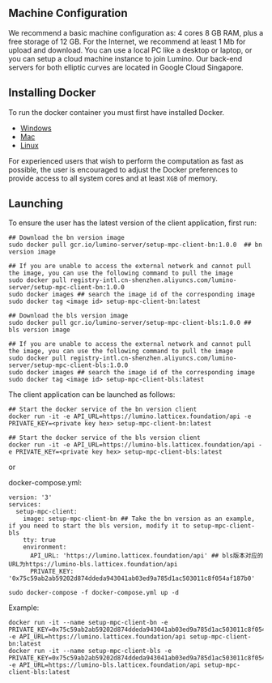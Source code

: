 ## Machine Configuration

We recommend a basic machine configuration as: 4 cores 8 GB RAM, plus a free storage of 12 GB. For the Internet, we recommend at least 1 Mb for upload and download.
You can use a local PC like a desktop or laptop, or you can setup a cloud machine instance to join Lumino. Our back-end servers for both elliptic curves are located in Google Cloud Singapore.

## Installing Docker

To run the docker container you must first have installed Docker.

- [Windows](https://hub.docker.com/editions/community/docker-ce-desktop-windows)
- [Mac](https://hub.docker.com/editions/community/docker-ce-desktop-mac)
- [Linux](https://docs.docker.com/engine/install/)


For experienced users that wish to perform the computation as fast as possible, the user is encouraged to adjust the Docker preferences to provide access to all system cores and at least `XGB` of memory.

## Launching

To ensure the user has the latest version of the client application, first run:

```
## Download the bn version image
sudo docker pull gcr.io/lumino-server/setup-mpc-client-bn:1.0.0  ## bn version image

## If you are unable to access the external network and cannot pull the image, you can use the following command to pull the image
sudo docker pull registry-intl.cn-shenzhen.aliyuncs.com/lumino-server/setup-mpc-client-bn:1.0.0
sudo docker images ## search the image id of the corresponding image
sudo docker tag <image id> setup-mpc-client-bn:latest

## Download the bls version image
sudo docker pull gcr.io/lumino-server/setup-mpc-client-bls:1.0.0 ## bls version image

## If you are unable to access the external network and cannot pull the image, you can use the following command to pull the image
sudo docker pull registry-intl.cn-shenzhen.aliyuncs.com/lumino-server/setup-mpc-client-bls:1.0.0
sudo docker images ## search the image id of the corresponding image
sudo docker tag <image id> setup-mpc-client-bls:latest
```

The client application can be launched as follows:

```
## Start the docker service of the bn version client
docker run -it -e API_URL=https://lumino.latticex.foundation/api -e PRIVATE_KEY=<private key hex> setup-mpc-client-bn:latest

## Start the docker service of the bls version client
docker run -it -e API_URL=https://lumino-bls.latticex.foundation/api -e PRIVATE_KEY=<private key hex> setup-mpc-client-bls:latest
```
or

docker-compose.yml: 
```
version: '3'
services:
  setup-mpc-client:
    image: setup-mpc-client-bn ## Take the bn version as an example, if you need to start the bls version, modify it to setup-mpc-client-bls
    tty: true
    environment:
      API_URL: 'https://lumino.latticex.foundation/api' ## bls版本对应的URL为https://lumino-bls.latticex.foundation/api
      PRIVATE_KEY: '0x75c59ab2ab59202d874ddeda943041ab03ed9a785d1ac503011c8f054af187b0'
```

```
sudo docker-compose -f docker-compose.yml up -d
```

Example:

```
docker run -it --name setup-mpc-client-bn -e PRIVATE_KEY=0x75c59ab2ab59202d874ddeda943041ab03ed9a785d1ac503011c8f054af187b0 -e API_URL=https://lumino.latticex.foundation/api setup-mpc-client-bn:latest
docker run -it --name setup-mpc-client-bls -e PRIVATE_KEY=0x75c59ab2ab59202d874ddeda943041ab03ed9a785d1ac503011c8f054af187b0 -e API_URL=https://lumino-bls.latticex.foundation/api setup-mpc-client-bls:latest
```


